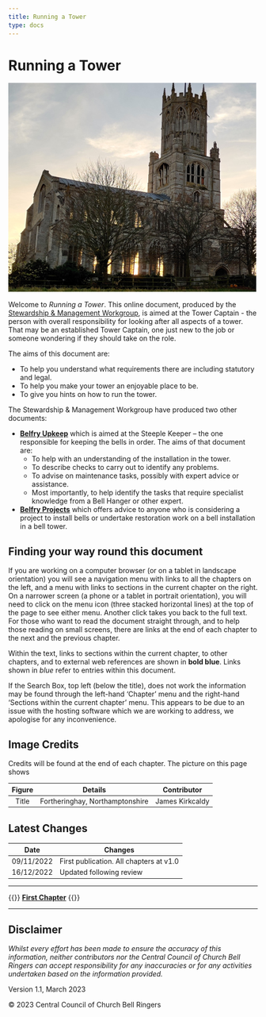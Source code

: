 ```yaml
---
title: Running a Tower
type: docs
---
```


# Running a Tower

![Fotheringhay, Northamptonshire](fotheringhay_350.jpg)

Welcome to *Running a Tower*. This online document, produced by the [Stewardship & Management Workgroup](../docs/glossary/#smwg), is aimed at the Tower Captain - the person with overall responsibility for looking after all aspects of a tower. That may be an established Tower Captain, one just new to the job or someone wondering if they should take on the role.

The aims of this document are:

- To help you understand what requirements there are including statutory and legal.
- To help you make your tower an enjoyable place to be.
- To give you hints on how to run the tower.

The Stewardship & Management Workgroup have produced two other documents:

- **[Belfry Upkeep](https://belfryupkeep.cccbr.org.uk/)** which is aimed at the Steeple Keeper – the one responsible for keeping the bells in order. The aims of that document are:
    - To help with an understanding of the installation in the tower.
    - To describe checks to carry out to identify any problems.
    - To advise on maintenance tasks, possibly with expert advice or assistance.
    - Most importantly, to help identify the tasks that require specialist knowledge from a Bell Hanger or other expert.
 - **[Belfry Projects](https://belfryprojects.cccbr.org.uk/)** which offers advice to anyone who is considering a project to install bells or undertake restoration work on a bell installation in a bell tower.

## Finding your way round this document

If you are working on a computer browser (or on a tablet in landscape orientation) you will see a navigation menu with links to all the chapters on the left, and a menu with links to sections in the current chapter on the right. On a narrower screen (a phone or a tablet in portrait orientation), you will need to click on the menu icon (three stacked horizontal lines) at the top of the page to see either menu. Another click takes you back to the full text. For those who want to read the document straight through, and to help those reading on small screens, there are links at the end of each chapter to the next and the previous chapter.

Within the text, links to sections within the current chapter, to other chapters, and to external web references are shown in **bold blue**. Links shown in *blue* refer to entries within this document.

If the Search Box, top left (below the title), does not work the information may be found through the left-hand ‘Chapter’ menu and the right-hand ‘Sections within the current chapter’ menu. This appears to be due to an issue with the hosting software which we are working to address, we apologise for any inconvenience.

## Image Credits

Credits will be found at the end of each chapter. The picture on this page shows 

| Figure | Details | Contributor |
| :---: | --- | --- |
| Title | Fortheringhay, Northamptonshire | James Kirkcaldy |

## Latest Changes

| Date | Changes |
| ---- | ---- |
| 09/11/2022 | First publication. All chapters at v1.0 |
| 16/12/2022 | Updated following review |

----

{{<hint info>}}
**[First Chapter](docs/introduction)**
{{</hint>}}

-----

## Disclaimer

*Whilst every effort has been made to ensure the accuracy of this information, neither contributors nor the Central Council of Church Bell Ringers can accept responsibility for any inaccuracies or for any activities undertaken based on the information provided.*

Version 1.1, March 2023

© 2023 Central Council of Church Bell Ringers
